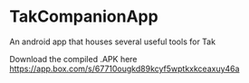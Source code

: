 # TakCompanionApp
An android app that houses several useful tools for Tak

Download the compiled .APK here https://app.box.com/s/67710ougkd89kcyf5wptkxkceaxuy46a
